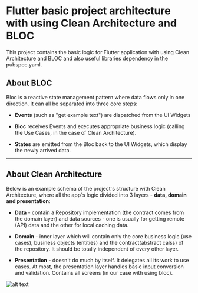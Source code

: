 <h1> Flutter basic project architecture with using Clean Architecture and BLOC</h1>

This project contains the basic logic for Flutter application with using Clean Architecture and BLOC and also useful libraries dependency in the pubspec.yaml.

<h2>About BLOC</h2>
<p>Bloc is a reactive state management pattern where data flows only in one direction. It can all be separated into three core steps:</p>
<ul>
<li><p><b>Events</b> (such as "get example text") are dispatched from the UI Widgets</p></li>
    
<li><p><b>Bloc</b> receives Events and executes appropriate business logic (calling the Use Cases, in the case of Clean Architecture).</li>

<li><p><b>States</b> are emitted from the Bloc back to the UI Widgets, which display the newly arrived data.</li>
</ul>
   
-----------------------------------------------------------------------------------------

<h2>About Clean Architecture</h2>

Below is an example schema of the project\`s structure with Clean Architecture, where all the app\`s logic divided into 3 layers - <b>data, domain and presentation</b>:

- <b>Data</b> - contain a Repository implementation (the contract comes from the domain layer) and data sources - one is usually for getting remote (API) data and the other for local caching data. 

- <b>Domain</b> - inner layer which will contain only the core business logic (use cases), business objects (entities) and the contract(abstract calss) of the repository. It should be totally independent of every other layer.

- <b>Presentation</b> - doesn't do much by itself. It delegates all its work to use cases. At most, the presentation layer handles basic input conversion and validation. Contains all screens (in our case with using bloc).



![alt text](https://miro.medium.com/max/1150/1*ezdzzfMnFob-a1AvwhOOSA.png)
